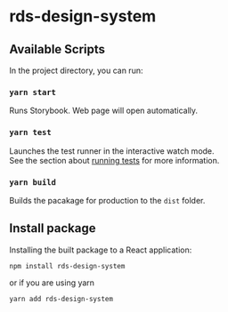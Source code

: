 # rds-design-system

## Available Scripts

In the project directory, you can run:

### `yarn start`

Runs Storybook. Web page will open automatically.

### `yarn test`

Launches the test runner in the interactive watch mode.<br />
See the section about [running tests](https://facebook.github.io/create-react-app/docs/running-tests) for more information.

### `yarn build`

Builds the pacakage for production to the `dist` folder.<br />

## Install package

Installing the built package to a React application:

`npm install rds-design-system`

or if you are using yarn

`yarn add rds-design-system`